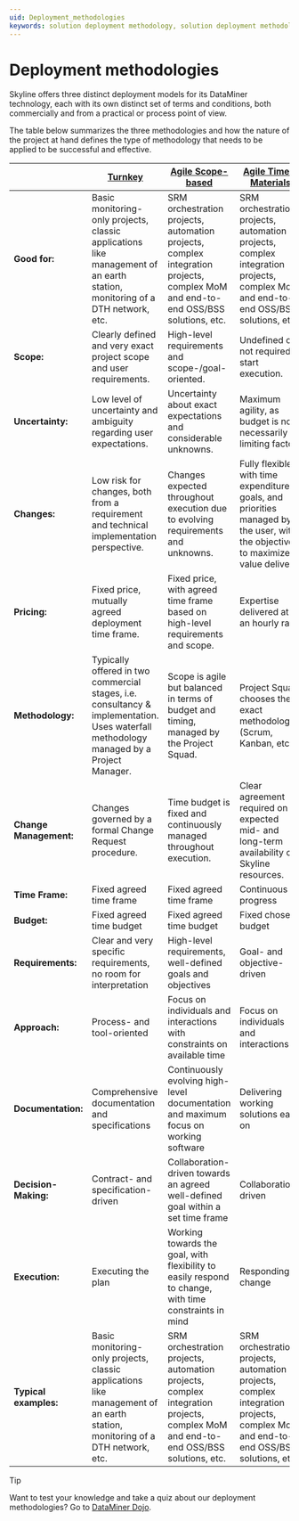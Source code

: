 ```yaml
---
uid: Deployment_methodologies
keywords: solution deployment methodology, solution deployment methodologies
---
```


# Deployment methodologies

Skyline offers three distinct deployment models for its DataMiner technology, each with its own distinct set of terms and conditions, both commercially and from a practical or process point of view.

The table below summarizes the three methodologies and how the nature of the project at hand defines the type of methodology that needs to be applied to be successful and effective.

| | [Turnkey](xref:Turnkey_Methodology) | [Agile Scope-based](xref:Agile_Scope-Based_Methodology) | [Agile Time & Materials](xref:Agile_Time_Materials_Methodology) |
|--|---------|------------------|----------------------|
| **Good for:** | Basic monitoring-only projects, classic applications like management of an earth station, monitoring of a DTH network, etc. | SRM orchestration projects, automation projects, complex integration projects, complex MoM and end-to-end OSS/BSS solutions, etc. | SRM orchestration projects, automation projects, complex integration projects, complex MoM and end-to-end OSS/BSS solutions, etc. |
| **Scope:** | Clearly defined and very exact project scope and user requirements. | High-level requirements and scope-/goal-oriented. | Undefined or not required to start execution. |
| **Uncertainty:** | Low level of uncertainty and ambiguity regarding user expectations. | Uncertainty about exact expectations and considerable unknowns. | Maximum agility, as budget is not necessarily a limiting factor. |
| **Changes:** | Low risk for changes, both from a requirement and technical implementation perspective. | Changes expected throughout execution due to evolving requirements and unknowns. | Fully flexible, with time expenditure, goals, and priorities managed by the user, with the objective to maximize value delivery. |
| **Pricing:** | Fixed price, mutually agreed deployment time frame. | Fixed price, with agreed time frame based on high-level requirements and scope. | Expertise delivered at an hourly rate. |
| **Methodology:** | Typically offered in two commercial stages, i.e. consultancy & implementation. Uses waterfall methodology managed by a Project Manager. | Scope is agile but balanced in terms of budget and timing, managed by the Project Squad. | Project Squad chooses the exact methodology (Scrum, Kanban, etc.). |
| **Change Management:** | Changes governed by a formal Change Request procedure. | Time budget is fixed and continuously managed throughout execution. | Clear agreement required on expected mid- and long-term availability of Skyline resources. |
| **Time Frame:** | Fixed agreed time frame | Fixed agreed time frame | Continuous progress |
| **Budget:** | Fixed agreed time budget | Fixed agreed time budget | Fixed chosen budget |
| **Requirements:** | Clear and very specific requirements, no room for interpretation | High-level requirements, well-defined goals and objectives | Goal- and objective-driven |
| **Approach:** | Process- and tool-oriented | Focus on individuals and interactions with constraints on available time | Focus on individuals and interactions |
| **Documentation:** | Comprehensive documentation and specifications | Continuously evolving high-level documentation and maximum focus on working software | Delivering working solutions early on |
| **Decision-Making:** | Contract- and specification-driven | Collaboration-driven towards an agreed well-defined goal within a set time frame | Collaboration-driven |
| **Execution:** | Executing the plan | Working towards the goal, with flexibility to easily respond to change, with time constraints in mind | Responding to change |
| **Typical examples:** | Basic monitoring-only projects, classic applications like management of an earth station, monitoring of a DTH network, etc. | SRM orchestration projects, automation projects, complex integration projects, complex MoM and end-to-end OSS/BSS solutions, etc. | SRM orchestration projects, automation projects, complex integration projects, complex MoM and end-to-end OSS/BSS solutions, etc. |

> [!TIP]
> Want to test your knowledge and take a quiz about our deployment methodologies? Go to [DataMiner Dojo](https://community.dataminer.services/quizzes/agile-deployment-methodologies/).
